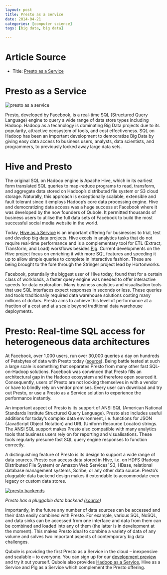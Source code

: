 ```yaml
---
layout: post
title: Presto as a Service
date: 2014-04-21
categories: [computer science]
tags: [big data, big data]

---
```


# Article Source
* Title: [Presto as a Service](http://www.qubole.com/presto-as-a-service/)

# Presto as a Service

![presto as a
service](http://4cti9u1qldo011vlvp4eutwnxf4.wpengine.netdna-cdn.com/wp-content/uploads/2014/02/Presto-as-a-service-1170-x-300.png)

Presto, developed by Facebook, is a real-time SQL (Structured Query
Language) engine to query a wide range of data store types including
Hadoop. Hadoop as a technology is dominating Big Data projects due to
its popularity, attractive ecosystem of tools, and cost effectiveness.
SQL on Hadoop has been an important development to democratize Big Data
by giving easy data access to business users, analysts, data scientists,
and programmers, to previously locked away large data sets.

# Hive and Presto


The original SQL on Hadoop engine is Apache Hive, which in its earliest
form translated SQL queries to map-reduce programs to read, transform,
and aggregate data stored on Hadoop’s distributed file system or S3
cloud storage. Naturally, this approach is exceptionally scalable,
extensible and fault tolerant since it employs Hadoop’s core data
processing engine. Hive and democratizing data access was a huge success
at Facebook where it was developed by the now founders of Qubole. It
permitted thousands of business users to utilise the full data sets of
Facebook to build the most successful social media website in the world.

Today, [Hive as a Service](http://www.qubole.com/hive-as-a-service/) is
an important offering for businesses to trial, test and develop big data
projects. Hive excels in analytics tasks that do not require real-time
performance and is a complementary tool for ETL (Extract, Transform, and
Load) workflows besides [Pig](http://www.qubole.com/pig-as-a-service/).
Current developments on the Hive project focus on enriching it with more
SQL features and speeding it up to allow simple queries to complete in
interactive fashion. These are being brought to the fore through the
Stringer project lead by Hortonworks.

Facebook, potentially the biggest user of Hive today, found that for a
certain class of workloads, a faster query engine was needed to offer
interactive speeds for data exploration. Many business analytics and
visualisation tools that use SQL interfaces expect responses in seconds
or less. These queries and tools traditionally required data warehouse
solutions costing many millions of dollars. Presto aims to achieve this
level of performance at a fraction of a cost and at a scale beyond
traditional data warehouse deployments.

# Presto: Real-time SQL access for heterogeneous data architectures


At Facebook, over 1,000 users, run over 30,000 queries a day on hundreds
of Petabytes of data with Presto today ([source](http://prestodb.io/)).
Being battle tested at such a large scale is something that separates
Presto from many other fast SQL-on-Hadoop solutions. Facebook was
convinced that Presto fills an architectural gap in the Hadoop ecosystem
and therefore open sourced it. Consequently, users of Presto are not
locking themselves in with a vendor or have to blindly rely on vendor
promises. Every user can download and try out Presto, or use a Presto as
a Service solution to experience the performance instantly.

An important aspect of Presto is its support of ANSI SQL (American
National Standards Institute Structured Query Language). Presto also
includes useful additions for today’s complex data environment, i.e.
functions for JSON (JavaScript Object Notation) and URL (Uniform
Resource Locator) strings. The ANSI SQL support makes Presto also
compatible with many analytics tools that business users rely on for
reporting and visualisations. These tools regularly presume fast SQL
query engine responses to function correctly.

A distinguishing feature of Presto is its design to support a wide range
of data sources. Presto can access data stored in Hive, i.e. on HDFS
(Hadoop Distributed File System) or Amazon Web Services’ S3, HBase,
relational database management systems, Scribe, or any other data
source. Presto’s pluggable data backend design makes it extendable to
accommodate even legacy or custom data stores.

[![presto
backends](http://4cti9u1qldo011vlvp4eutwnxf4.wpengine.netdna-cdn.com/wp-content/uploads/2014/02/presto-pluggable-backend.png)](http://4cti9u1qldo011vlvp4eutwnxf4.wpengine.netdna-cdn.com/wp-content/uploads/2014/02/presto-pluggable-backend.png)

*Presto has a pluggable data backend
([source](https://www.facebook.com/notes/facebook-engineering/presto-interacting-with-petabytes-of-data-at-facebook/10151786197628920))*

Importantly, in the future any number of data sources can be accessed
and their data easily combined with Presto. For example, various SQL,
NoSQL, and data sinks can be accessed from one interface and data from
them can be combined and loaded into any of them (the latter is in
development at the moment). This makes Presto ideal to combine a variety
of data of any volume and solves two important aspects of contemporary
big data challenges.

Qubole is providing the first Presto as a Service in the cloud –
inexpensive and scalable – to everyone. You can sign up for our
[development preview](http://info.qubole.com/presto-alpha-program) and
try it out yourself. Qubole also provides [Hadoop as a
Service](http://www.qubole.com/hadoop-as-a-service/), Hive as a Service
and Pig as a Service which complement the Presto offering.